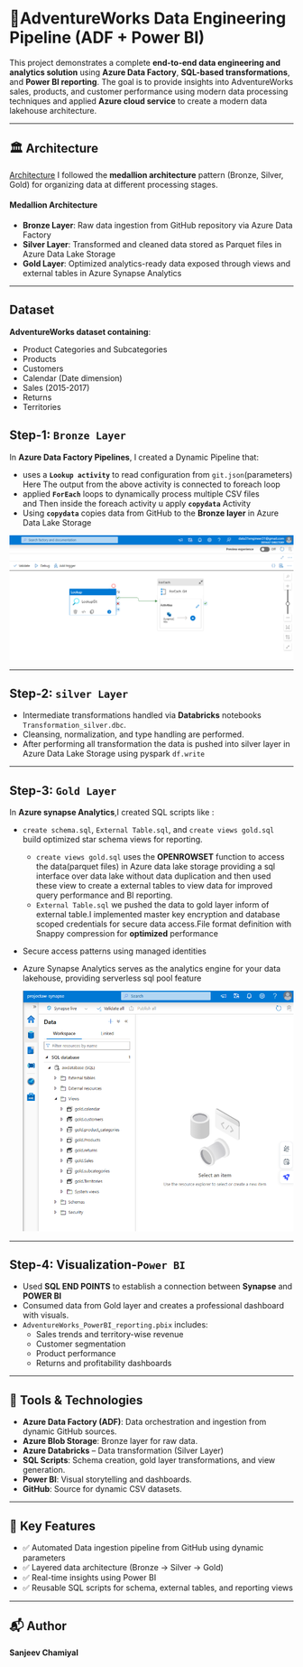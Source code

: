 # 🏢AdventureWorks Data Engineering Pipeline (ADF + Power BI)

This project demonstrates a complete **end-to-end data engineering and analytics solution** using **Azure Data Factory**, **SQL-based transformations**, and **Power BI reporting**. The goal is to provide insights into AdventureWorks sales, products, and customer performance using modern data processing techniques and applied **Azure cloud service** to create a modern data lakehouse architecture.

---
## 🏛️ Architecture

[Architecture]((https://github.com/user-attachments/assets/a88ca893-adf0-4923-bc3c-7a152def6128)
)
I followed the **medallion architecture** pattern (Bronze, Silver, Gold) for organizing data at different processing stages.

#### Medallion Architecture
- **Bronze Layer**: Raw data ingestion from GitHub repository via Azure Data Factory
- **Silver Layer**: Transformed and cleaned data stored as Parquet files in Azure Data Lake Storage
- **Gold Layer**: Optimized analytics-ready data exposed through views and external tables in Azure Synapse Analytics

---

## Dataset
**AdventureWorks dataset containing**:
- Product Categories and Subcategories
- Products
- Customers
- Calendar (Date dimension)
- Sales (2015-2017)
- Returns
- Territories

**Step-1:** `Bronze Layer`
---
In **Azure Data Factory Pipelines**, I created a Dynamic Pipeline that:
- uses a **`Lookup activity`** to read configuration from `git.json`(parameters)  
Here The output from the above activity is connected to foreach loop
- applied **`ForEach`** loops to dynamically process multiple CSV files   
and Then inside the foreach activity u apply **`copydata`** Activity
- Using **`copydata`** copies data from GitHub to the **Bronze layer** in Azure Data Lake Storage

![Data Factory](./Images/DataFactory.png)

---

**Step-2:** `silver Layer`
---
- Intermediate transformations handled via **Databricks** notebooks `Transformation_silver.dbc`.
- Cleansing, normalization, and type handling are performed.
- After performing all transformation the data is pushed into silver layer in Azure Data Lake Storage using pyspark `df.write`

---

**Step-3:** `Gold Layer`
---
In **Azure synapse Analytics**,I created SQL scripts like :
- `create schema.sql`, `External Table.sql`, and `create views gold.sql` build optimized star schema views for reporting.
  
    - `create views gold.sql` uses the **OPENROWSET** function to access the data(parquet files) in Azure         data lake storage providing a sql interface over data lake without data duplication and then used          these view to create a external tables to view data for improved query performance and BI reporting.
    - `External Table.sql` we pushed the data to gold layer inform of external table.I implemented master
      key encryption and database scoped credentials for secure data access.File format definition with          Snappy compression for **optimized** performance

- Secure access patterns using managed identities
- Azure Synapse Analytics serves as the analytics engine for your data lakehouse, providing serverless sql pool feature

  ![Synapse](./Images/synapse.png)

---

**Step-4:** Visualization-`Power BI`
---
- Used **SQL END POINTS** to establish a connection between **Synapse** and **POWER BI**
- Consumed data from Gold layer and creates a professional dashboard with visuals.
- `AdventureWorks_PowerBI_reporting.pbix` includes:
    - Sales trends and territory-wise revenue
    - Customer segmentation
    - Product performance
    - Returns and profitability dashboards

---

## 🔧 Tools & Technologies
- **Azure Data Factory (ADF)**: Data orchestration and ingestion from dynamic GitHub sources.
- **Azure Blob Storage**: Bronze layer for raw data.
- **Azure Databricks** – Data transformation (Silver Layer) 
- **SQL Scripts**: Schema creation, gold layer transformations, and view generation.
- **Power BI**: Visual storytelling and dashboards.
- **GitHub**: Source for dynamic CSV datasets.

---

## 🚀 Key Features

- ✅ Automated Data ingestion pipeline from GitHub using dynamic parameters
- ✅ Layered data architecture (Bronze → Silver → Gold)
- ✅ Real-time insights using Power BI
- ✅ Reusable SQL scripts for schema, external tables, and reporting views

---

## 📬 Author
**Sanjeev Chamiyal**  
